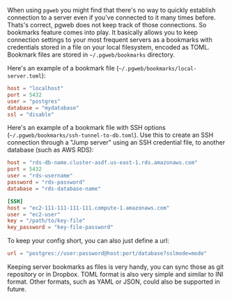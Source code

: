 When using `pgweb` you might find that there's no way to quickly
establish connection to a server even if you've connected to it 
many times before. Thats's correct, pgweb does not keep track of 
those connections. So bookmarks feature comes into play.
It basically allows you to keep connection settings to your most
frequent servers as a bookmarks with credentials stored in a file
on your local filesystem, encoded as TOML. Bookmark files are stored
in `~/.pgweb/bookmarks` directory.

Here's an example of a bookmark file (`~/.pgweb/bookmarks/local-server.toml`):

```TOML
host = "localhost"
port = 5432
user = "postgres"
database = "mydatabase"
ssl = "disable"
```

Here's an example of a bookmark file with SSH options (`~/.pgweb/bookmarks/ssh-tunnel-to-db.toml`). Use this to create an SSH connection through a "Jump server" using an SSH credential file, to another database (such as AWS RDS):

```TOML
host = "rds-db-name.cluster-asdf.us-east-1.rds.amazonaws.com"
port = 5432
user = "rds-username"
password = "rds-password"
database = "rds-database-name"

[SSH]
host = "ec2-111-111-111-111.compute-1.amazonaws.com"
user = "ec2-user"
key = "/path/to/key-file"
key_password = "key-file-password"
``` 

To keep your config short, you can also just define a url:

```TOML
url = "postgres://user:password@host:port/database?sslmode=mode"
```

Keeping server bookmarks as files is very handy, you can sync those
as git repository or in Dropbox. TOML format is also very simple and
similar to INI format. Other formats, such as YAML or JSON, could also
be supported in future.